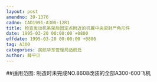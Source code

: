 ```yaml
---
layout: post
amendno: 39-1376
cadno: CAD1991-A300-12R1
title: 检查发动机吊架后固定点附近的机翼中央梁封严角形件
date: 1995-03-20 00:00:00 +0800
effdate: 1995-03-20 00:00:00 +0800
tag: A300
categories: 民航华东管理局适航处
author: 薛平贝
---
```


##适用范围:
制造时未完成NO.8608改装的全部A300-600飞机

